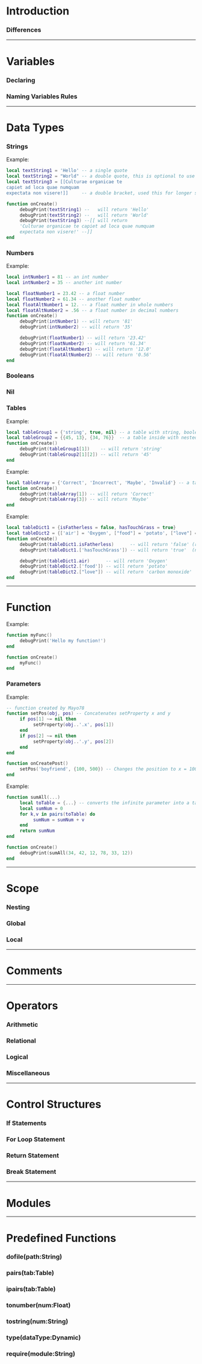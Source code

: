 # Introduction
### Differences

***

# Variables
### Declaring
### Naming Variables Rules

***

# Data Types
### Strings

Example:
```lua
local textString1 = 'Hello' -- a single quote
local textString2 = "World" -- a double quote, this is optional to use
local textString3 = [[Culturae organicae te
capiet ad loca quae numquam 
expectata non visere!]]     -- a double bracket, used this for longer strings

function onCreate()
     debugPrint(textString1) --   will return 'Hello'
     debugPrint(textString2) --   will return 'World'
     debugPrint(textString3) --[[ will return 
     'Culturae organicae te capiet ad loca quae numquam 
     expectata non visere!' --]]
end
```
### Numbers

Example:
```lua
local intNumber1 = 81 -- an int number
local intNumber2 = 35 -- another int number

local floatNumber1 = 23.42 -- a float number
local floatNumber2 = 61.34 -- another float number
local floatAltNumber1 = 12. -- a float number in whole numbers
local floatAltNumber2 = .56 -- a float number in decimal numbers
function onCreate()
     debugPrint(intNumber1) -- will return '81'
     debugPrint(intNumber2) -- will return '35'

     debugPrint(floatNumber1) -- will return '23.42'
     debugPrint(floatNumber2) -- will return '61.34'
     debugPrint(floatAltNumber1) -- will return '12.0'
     debugPrint(floatAltNumber2) -- will return '0.56'
end
```

### Booleans
### Nil
### Tables

Example:
```lua
local tableGroup1 = {'string', true, nil} -- a table with string, boolean, and nil values
local tableGroup2 = {{45, 13}, {34, 76}}  -- a table inside with nested tables
function onCreate()
     debugPrint(tableGroup1[1])    -- will return 'string'
     debugPrint(tableGroup2[1][2]) -- will return '45'
end
```

Example:
```lua
local tableArray = {'Correct', 'Incorrect', 'Maybe', 'Invalid'} -- a table with string values
function onCreate()
     debugPrint(tableArray[1]) -- will return 'Correct'
     debugPrint(tableArray[3]) -- will return 'Maybe'
end
```

Example:
```lua
local tableDict1 = {isFatherless = false, hasTouchGrass = true}
local tableDict2 = {['air'] = 'Oxygen', ["food"] = 'potato', ["love"] = 'carbon monoxide'}
function onCreate()
     debugPrint(tableDict1.isFatherless)      -- will return 'false' (recommended syntax)
     debugPrint(tableDict1.['hasTouchGrass']) -- will return 'true'  (not recommended syntax)

     debugPrint(tableDict1.air)      -- will return 'Oxygen'
     debugPrint(tableDict2.['food']) -- will return 'potato'
     debugPrint(tableDict2.["love"]) -- will return 'carbon monoxide'
end
```

***

# Function

Example:
```lua
function myFunc()
     debugPrint('Hello my function!')
end

function onCreate()
     myFunc()
end
```
### Parameters

Example:
```lua
-- function created by Mayo78
function setPos(obj, pos) -- Concatenates setProperty x and y
     if pos[1] ~= nil then
          setProperty(obj..'.x', pos[1])
     end
     if pos[2] ~= nil then
          setProperty(obj..'.y', pos[2]) 
     end
end

function onCreatePost()
     setPos('boyfriend', {100, 500}) -- Changes the position to x = 100 and y = 500
end
```

Example:
```lua
function sumAll(...)
     local toTable = {...} -- converts the infinite parameter into a table
     local sumNum = 0
     for k,v in pairs(toTable) do
          sumNum = sumNum + v
     end
     return sumNum
end

function onCreate()
     debugPrint(sumAll(34, 42, 12, 78, 33, 12))
end
```
***

# Scope
### Nesting
### Global
### Local

***

# Comments

***

# Operators
### Arithmetic
### Relational
### Logical
### Miscellaneous

***

# Control Structures
### If Statements
### For Loop Statement
### Return Statement
### Break Statement

***

# Modules

***

# Predefined Functions
### dofile(path:String)
### pairs(tab:Table)
### ipairs(tab:Table)
### tonumber(num:Float)
### tostring(num:String)
### type(dataType:Dynamic)
### require(module:String)